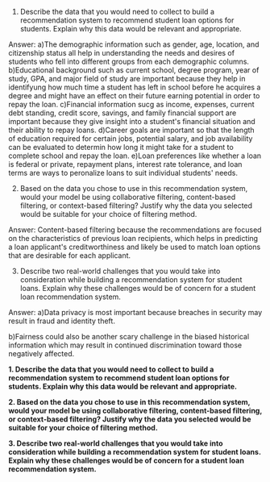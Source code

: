 1. Describe the data that you would need to collect to build a recommendation system to recommend student loan options for students. Explain why this data would be relevant and appropriate.

Answer:
a)The demographic information such as gender, age, location, and citizenship status all help in understanding the needs and desires of students who fell into different groups from each demographic columns.
b)Educational background such as current school, degree program, year of study, GPA, and major field of study are important because they help in identifyung how much time a student has left in school before he acquires a degree and might have an effect on their future earning potential in order to repay the loan.
c)Financial information sucg as income, expenses, current debt standing, credit score, savings, and family financial support are important because they give insight into a student's financial situation and their ability to repay loans.
d)Career goals are important so that the length of education required for certain jobs, potential salary, and job availability can be evaluated to determin how long it might take for a student to complete school and repay the loan.
e)Loan preferences like whether a loan is federal or private, repayment plans, interest rate tolerance, and loan terms are ways to peronalize loans to suit individual students' needs.

2. Based on the data you chose to use in this recommendation system, would your model be using collaborative filtering, content-based filtering, or context-based filtering? Justify why the data you selected would be suitable for your choice of filtering method.

Answer:
Content-based filtering because the recommendations are focused on the characteristics of previous loan recipients, which helps in predicting a loan applicant's creditworthiness and likely be used to match loan options that are desirable for each applicant.

3. Describe two real-world challenges that you would take into consideration while building a recommendation system for student loans. Explain why these challenges would be of concern for a student loan recommendation system.

Answer:
a)Data privacy is most important because breaches in security may result in fraud and identity theft.

b)Fairness could also be another scary challenge in the biased historical information which may result in continued discrimination toward those negatively affected.


**1. Describe the data that you would need to collect to build a recommendation system to recommend student loan options for students. Explain why this data would be relevant and appropriate.**


**2. Based on the data you chose to use in this recommendation system, would your model be using collaborative filtering, content-based filtering, or context-based filtering? Justify why the data you selected would be suitable for your choice of filtering method.**


**3. Describe two real-world challenges that you would take into consideration while building a recommendation system for student loans. Explain why these challenges would be of concern for a student loan recommendation system.**

